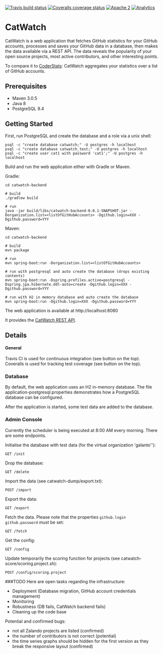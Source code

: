 [![Travis build status](https://travis-ci.org/zalando/catwatch.svg)](https://travis-ci.org/zalando/catwatch)
[![Coveralls coverage status](https://img.shields.io/coveralls/zalando/catwatch.svg)](https://coveralls.io/r/zalando/catwatch)
[![Apache 2](http://img.shields.io/badge/license-Apache%202-blue.svg)](http://www.apache.org/licenses/LICENSE-2.0)
[![Analytics](https://ga-beacon.appspot.com/UA-65266986-1/zalando/catwatch)](https://github.com/zalando/catwatch)


# CatWatch
 
CatWatch is a web application that fetches GitHub statistics for your GitHub accounts, processes and saves your GitHub data in a database, then makes the data available via a REST API. The data reveals the popularity of your open source projects, most active contributors, and other interesting points.

To compare it to [CoderStats](http://coderstats.net/): CatWatch aggregates your statistics over a list of GitHub accounts.

## Prerequisites

* Maven 3.0.5
* Java 8
* PostgreSQL 9.4

## Getting Started

First, run PostgreSQL and create the database and a role via a unix shell:
    
    psql -c "create database catwatch;" -U postgres -h localhost
    psql -c "create database catwatch_test;" -U postgres -h localhost
    psql -c "create user cat1 with password 'cat1';" -U postgres -h localhost

Build and run the web application either with Gradle or Maven. 

Gradle:

    cd catwatch-backend
    
    # build
    ./gradlew build
    
    # run
    java -jar build/libs/catwatch-backend-0.0.1-SNAPSHOT.jar -Dorganization.list=<listOfGitHubAccounts> -Dgithub.login=XXX -Dgithub.password=YYY


Maven:

    cd catwatch-backend

    # build
    mvn package
    
    # run
    mvn spring-boot:run -Dorganization.list=<listOfGitHubAccounts>
    
    # run with postgresql and auto create the database (drops existing contents)
    mvn spring-boot:run -Dspring.profiles.active=postgresql -Dspring.jpa.hibernate.ddl-auto=create -Dgithub.login=XXX -Dgithub.password=YYY
    
    # run with H2 in memory database and auto create the database
    mvn spring-boot:run -Dgithub.login=XXX -Dgithub.password=YYY


The web application is available at http://localhost:8080

It provides the [CatWatch REST API](https://zalando.github.io/catwatch/).

## Details

#### General

Travis CI is used for continuous integration (see button on the top).
Coveralls is used for tracking test coverage (see button on the top).

### Database

By default, the web application uses an H2 in-memory database.
The file application-postgresql.properties demonstrates how a PostgreSQL database can be configured.

After the application is started, some test data are added to the database.

### Admin Console

Currently the scheduler is being executed at 8:00 AM every morning. There are some endpoints.

Initialise the database with test data (for the virtual organization 'galanto''):
    
    GET /init
    
Drop the database:

    GET /delete
    
Import the data (see catwatch-dump/export.txt):

    POST /import
    
Export the data:

    GET /export
    
Fetch the data. Please note that the properties ```github.login``` ```github.password``` must be set:
    
    GET /fetch
    
Get the config:

    GET /config

Update temporarily the scoring function for projects (see catwatch-score/scoring.project.sh):

    POST /config/scoring.project

###TODO
Here are open tasks regarding the infrastructure:
* Deployment (Database migration, GitHub account credentials management)
* Monitoring
* Robustness (DB fails, CatWatch backend fails)
* Cleaning up the code base

Potential and confirmed bugs:
* not all Zalando projects are listed (confirmed)
* the number of contributors is not correct (potential)
* the time series graphs should be hidden for the first version as they break the responsive layout (confirmed)
